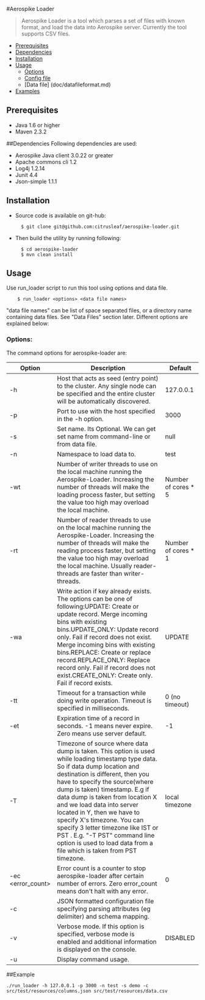 #Aerospike Loader
> Aerospike Loader is a tool which parses a set of files with known format, and load the data into Aerospike server. Currently the tool supports CSV files.

- [Prerequisites](#Prerequisites)
- [Dependencies](#Dependencies)
- [Installation](#Installation)
- [Usage](#Usage)
    - [Options](#Options)
    - [Config file](doc/configformatt.md)
    - [Data file] (doc/datafileformat.md)
- [Examples](doc/examples.md)


<a name="Prerequisites"></a>
## Prerequisites
* Java 1.6 or higher
* Maven 2.3.2

<a name="Dependencies"></a>
##Dependencies
Following dependencies are used:
* Aerospike Java client 3.0.22 or greater
* Apache commons cli 1.2
* Log4j 1.2.14
* Junit 4.4
* Json-simple 1.1.1

<a name="Installation"></a>
## Installation
* Source code is available on git-hub:

        $ git clone git@github.com:citrusleaf/aerospike-loader.git

* Then build the utility by running following:

        $ cd aerospike-loader
        $ mvn clean install

<a name="Usage"></a>
## Usage
Use run_loader script to run this tool using options and data file.  
    
        $ run_loader <options> <data file names>
"data file names" can be list of space separated files, or a directory name containing data files. See "Data Files" section later.
Different options are explained below:

<a name="Options"></a>
### Options:
The command options for aerospike-loader are:

| Option                    | Description                                                                                                                                                                                                                                                                                                                                                                                                                                                                                                        | Default             |
|---------------------------|--------------------------------------------------------------------------------------------------------------------------------------------------------------------------------------------------------------------------------------------------------------------------------------------------------------------------------------------------------------------------------------------------------------------------------------------------------------------------------------------------------------------|---------------------|
| -h <host>                 | Host that acts as seed (entry point) to the cluster. Any single node can be specified and the entire cluster will be automatically discovered.                                                                                                                                                                                                                                                                                                                                                                     | 127.0.0.1           |
| -p <port>                 | Port to use with the host specified in the -h option.                                                                                                                                                                                                                                                                                                                                                                                                                                                              | 3000                |
| -s <set>                  | Set name. Its Optional. We can get set name from command-line or from data file.                                                                                                                                                                                                                                                                                                                                                                                                                                   | null                |
| -n <namespace>            | Namespace to load data to.                                                                                                                                                                                                                                                                                                                                                                                                                                                                                         | test                |
| -wt <write-threads>       | Number of writer threads to use on the local machine running the Aerospike-Loader. Increasing the number of threads will make the loading process faster, but setting the value too high may overload the local machine.                                                                                                                                                                                                                                                                                           | Number of cores * 5 |
| -rt <read-threads>        | Number of reader threads to use on the local machine running the Aerospike-Loader. Increasing the number of threads will make the reading process faster, but setting the value too high may overload the local machine. Usually reader-threads are faster than writer-threads.                                                                                                                                                                                                                                    | Number of cores * 1 |
| -wa <write-action>        | Write action if key already exists. The options can be one of following:UPDATE: Create or update record. Merge incoming bins with existing bins.UPDATE_ONLY: Update record only. Fail if record does not exist. Merge incoming bins with existing bins.REPLACE: Create or replace record.REPLACE_ONLY: Replace record only. Fail if record does not exist.CREATE_ONLY: Create only.  Fail if record exists.                                                                                                        | UPDATE              |
| -tt <transaction-timeout> | Timeout for a transaction while doing write operation. Timeout is specified in milliseconds.                                                                                                                                                                                                                                                                                                                                                                                                                       | 0 (no timeout)      |
| -et<expiration-time>      | Expiration time of a record in seconds. -1 means never expire. Zero means use server default.                                                                                                                                                                                                                                                                                                                                                                                                                      | -1                  |
| -T <TimeZone>             | Timezone of source where data dump is taken. This option is used while loading timestamp type data. So if data dump location and destination is different, then you have to specify the source(where dump is taken) timestamp. E.g if data dump is taken from location X and we load data into server located in Y, then we have to specify X's timezone. You can specify 3 letter timezone like IST or PST . E.g. "-T PST" command line option is used to load data from a file which is taken from PST timezone. |  local timezone     |
| -ec <error_count>         | Error count is a counter to stop aerospike-loader after certain number of errors. Zero error_count means don't halt with any error.                                                                                                                                                                                                                                                                                                                                                                                | 0                   |
| -c <config>               | JSON formatted configuration file specifying parsing attributes (eg delimiter) and schema mapping.                                                                                                                                                                                                                                                                                                                                                                                                                 |                     |
| -v                        | Verbose mode.  If this option is specified, verbose mode is enabled and additional information is displayed on the console.                                                                                                                                                                                                                                                                                                                                                                                        | DISABLED            |
| -u                   | Display command usage.                                                                                                                                                                                                                                                                                                                                                                                                                                                                                             |                     |

	
##Example

	./run_loader -h 127.0.0.1 -p 3000 -n test -s demo -c src/test/resources/columns.json src/test/resources/data.csv

